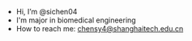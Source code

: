 - Hi, I’m @sichen04
- I'm major in biomedical engineering
- How to reach me: chensy4@shanghaitech.edu.cn
